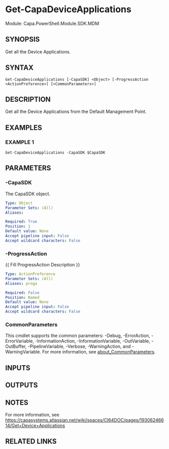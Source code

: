 # Get-CapaDeviceApplications

Module: Capa.PowerShell.Module.SDK.MDM

## SYNOPSIS
Get all the Device Applications.

## SYNTAX

```
Get-CapaDeviceApplications [-CapaSDK] <Object> [-ProgressAction <ActionPreference>] [<CommonParameters>]
```

## DESCRIPTION
Get all the Device Applications from the Default Management Point.

## EXAMPLES

### EXAMPLE 1
```
Get-CapaDeviceApplications -CapaSDK $CapaSDK
```

## PARAMETERS

### -CapaSDK
The CapaSDK object.

```yaml
Type: Object
Parameter Sets: (All)
Aliases:

Required: True
Position: 1
Default value: None
Accept pipeline input: False
Accept wildcard characters: False
```

### -ProgressAction
{{ Fill ProgressAction Description }}

```yaml
Type: ActionPreference
Parameter Sets: (All)
Aliases: proga

Required: False
Position: Named
Default value: None
Accept pipeline input: False
Accept wildcard characters: False
```

### CommonParameters
This cmdlet supports the common parameters: -Debug, -ErrorAction, -ErrorVariable, -InformationAction, -InformationVariable, -OutVariable, -OutBuffer, -PipelineVariable, -Verbose, -WarningAction, and -WarningVariable. For more information, see [about_CommonParameters](http://go.microsoft.com/fwlink/?LinkID=113216).

## INPUTS

## OUTPUTS

## NOTES
For more information, see https://capasystems.atlassian.net/wiki/spaces/CI64DOC/pages/19306246614/Get+Device+Applications

## RELATED LINKS
